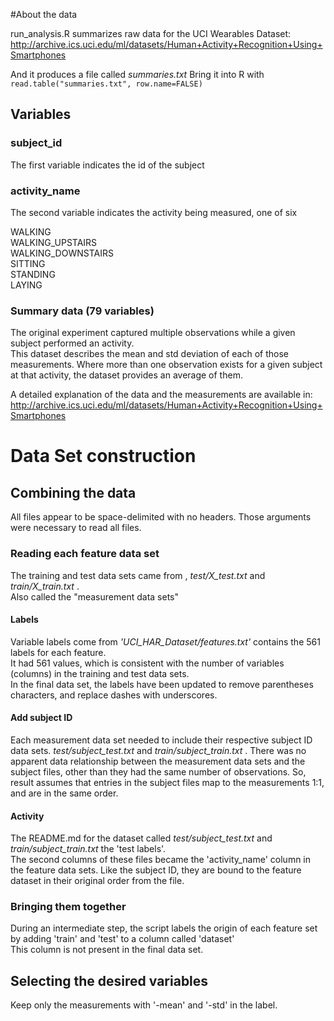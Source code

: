 #About the data

run_analysis.R summarizes raw data for the UCI Wearables Dataset:
http://archive.ics.uci.edu/ml/datasets/Human+Activity+Recognition+Using+Smartphones

And it produces a file called _summaries.txt_
Bring it into R with `read.table("summaries.txt", row.name=FALSE)`

## Variables  
### subject_id
The first variable indicates the id of the subject

### activity_name 
The second variable indicates the activity being measured, one of six

 WALKING  
 WALKING_UPSTAIRS  
 WALKING_DOWNSTAIRS  
 SITTING  
 STANDING  
 LAYING  

### Summary data (79 variables)
The original experiment captured multiple observations while a given subject performed an activity.   
This dataset describes the mean and std deviation of each of those measurements.
Where more than one observation exists for a given subject at that activity, the dataset provides an average of them.

A detailed explanation of the data and the measurements are available in:
http://archive.ics.uci.edu/ml/datasets/Human+Activity+Recognition+Using+Smartphones


# Data Set construction

## Combining the data ##
All files appear to be space-delimited with no headers. Those arguments were necessary to read all files. 

### Reading each feature data set ###
The training and test data sets came from , _test/X_test.txt_ and _train/X_train.txt_ .  
Also called the "measurement data sets"

#### Labels ####
Variable labels come from _'UCI_HAR_Dataset/features.txt'_ contains the 561 labels for each feature.  
It had 561 values, which is consistent with the number of variables (columns) in the training and test data sets.  
In the final data set, the labels have been updated to remove parentheses characters, and replace dashes with underscores.

#### Add subject ID ####
Each measurement data set needed to include their respective subject ID data sets.  _test/subject_test.txt_ and _train/subject_train.txt_ .
There was no apparent data relationship between the measurement data sets and the subject files, other than they had the same number of observations. So, result assumes that entries in the subject files map to the measurements 1:1, and are in the same order.

#### Activity ####
The README.md for the dataset called _test/subject_test.txt_ and _train/subject_train.txt_ the 'test labels'.  
The second columns of these files became the 'activity_name' column in the feature data sets. 
Like the subject ID, they are bound to the feature dataset in their original order from the file.

### Bringing them together ###
During an intermediate step, the script labels the origin of each feature set by adding 'train' and 'test' to a column called 'dataset'  
This column is not present in the final data set.

## Selecting the desired variables ##
Keep only the measurements with '-mean' and '-std' in the label.